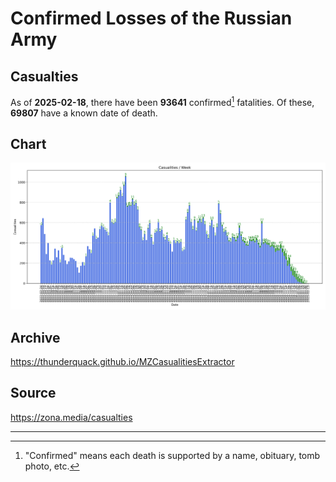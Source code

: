 
# Confirmed Losses of the Russian Army

## Casualties

As of **2025-02-18**, there have been **93641** confirmed[^1] fatalities.
Of these, **69807** have a known date of death.

## Chart

![7-Day Intervals Bar Chart](./docs/7days.svg)

## Archive

https://thunderquack.github.io/MZCasualitiesExtractor

## Source

https://zona.media/casualties

---

[^1]: "Confirmed" means each death is supported by a name, obituary, tomb photo, etc.
